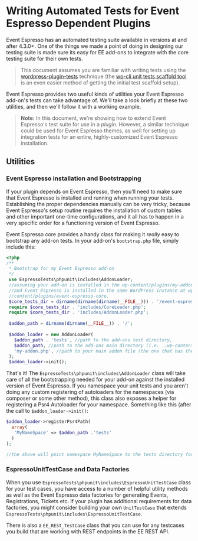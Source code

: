 # Writing Automated Tests for Event Espresso Dependent Plugins

Event Espresso has an automated testing suite available in versions at and after 4.3.0+.   One of the things we made a point of doing in designing our testing suite is made sure its easy for EE add-ons to integrate with the core testing suite for their own tests.

> This document assumes you are familiar with writing tests using the [wordpress-plugin-tests](https://github.com/benbalter/wordpress-plugin-tests) technique (the [wp-cli unit tests scaffold tool](http://wp-cli.org/blog/plugin-unit-tests.html) is an even easier method of getting the initial test scaffold setup).

Event Espresso provides two useful kinds of utilities your Event Espresso add-on's tests can take advantage of.  We'll take a look briefly at these two utilities, and then we'll follow it with a working example.

> **Note:** In this document, we're showing how to extend Event Espresso's test suite for use in a *plugin*.  However, a similar technique could be used for Event Espresso themes, as well for setting up integration tests for an entire, highly-customized Event Espresso installation.

## Utilities

### Event Espresso installation and Bootstrapping

If your plugin depends on Event Espresso, then you'll need to make sure that Event Espresso is installed and running when running your tests.  Establishing the proper dependencies manually can be very tricky, because Event Espresso's setup routine requires the installation of custom tables and other important one-time configurations, and it all has to happen in a very specific order for a functioning version of Event Espresso.  

Event Espresso core provides a handy class for making it _really_ easy to bootstrap any add-on tests.  In your add-on's `bootstrap.php` file, simply include this:

```php
<?php
/**
 * Bootstrap for my Event Espresso add-on
 */
 use EspressoTests\phpunit\includes\AddonLoader;
 //assuming your add-on is installed in the wp-content/plugins/my-addon folder
 //and Event Espresso is installed in the same WordPress instance at wp-
 //content/plugins/event-espresso-core.
 $core_tests_dir = dirname(dirname(dirname(__FILE__))) . '/event-espresso-core/tests/';
 require $core_tests_dir . 'includes/CoreLoader.php';
 require $core_tests_dir . 'includes/AddonLoader.php';
 
 $addon_path = dirname(dirname(__FILE__)) . '/';
 
 $addon_loader = new AddonLoader(
   $addon_path . 'tests', //path to the add-ons test directory,
   $addon_path, //path to the add-ons main directory (i.e. ..wp-content/plugins/my-addon)
   'my-addon.php', //path to your main addon file (the one that has the WordPress plugin header in it).
 );
 $addon_loader->init();
```

That's it!  The `EspressoTests\phpunit\includes\AddonLoader` class will take care of all the bootstrapping needed for your add-on against the installed version of Event Espresso.  If you namespace your unit tests and you aren't doing any custom registering of autoloaders for the namespaces (via composer or some other method), this class also exposes a helper for registering a Psr4 Autoloader for your namespace.  Something like this (after the call to `$addon_loader->init()`:

```php
$addon_loader->registerPsr4Path(
  array(
   'MyNameSpace' => $addon_path .'tests' 
  )
);

//the above will point namespace MyNameSpace to the tests directory for your add-on.
```

### EspressoUnitTestCase and Data Factories

When you use `EspressoTests\phpunit\includes\EspressoUnitTestCase` class for your test cases, you have access to a number of helpful utility methods as well as the Event Espresso data factories for generating Events, Registrations, Tickets etc.  If your plugin has additional requirements for data factories, you might consider building your own `UnitTestCase` that extends `EspressoTests\phpunit\includes\EspressoUnitTestCase`.

There is also a `EE_REST_TestCase` class that you can use for any testcases you build that are working with REST endpoints in the EE REST API.
